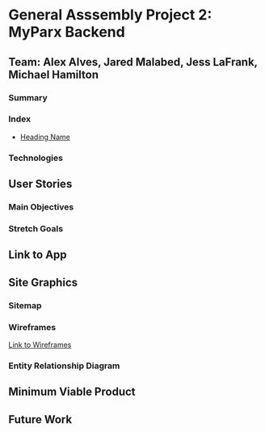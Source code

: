 # General Asssembly Project 2: MyParx Backend 
## Team: Alex Alves, Jared Malabed, Jess LaFrank, Michael Hamilton

### Summary

### Index

- [Heading Name](#heading-name)

### Technologies

## User Stories
### Main Objectives

### Stretch Goals

## Link to App

## Site Graphics
### Sitemap

### Wireframes
[Link to Wireframes](http://linkherepls)

### Entity Relationship Diagram

## Minimum Viable Product

## Future Work
